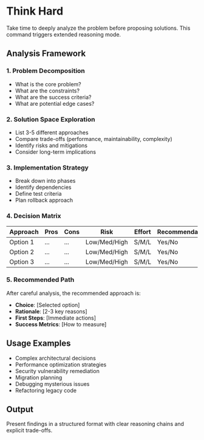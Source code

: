 # Think Hard

Take time to deeply analyze the problem before proposing solutions. This command triggers extended reasoning mode.

## Analysis Framework

### 1. Problem Decomposition
- What is the core problem?
- What are the constraints?
- What are the success criteria?
- What are potential edge cases?

### 2. Solution Space Exploration
- List 3-5 different approaches
- Compare trade-offs (performance, maintainability, complexity)
- Identify risks and mitigations
- Consider long-term implications

### 3. Implementation Strategy
- Break down into phases
- Identify dependencies
- Define test criteria
- Plan rollback approach

### 4. Decision Matrix
| Approach | Pros | Cons | Risk | Effort | Recommendation |
|----------|------|------|------|--------|----------------|
| Option 1 | ... | ... | Low/Med/High | S/M/L | Yes/No |
| Option 2 | ... | ... | Low/Med/High | S/M/L | Yes/No |
| Option 3 | ... | ... | Low/Med/High | S/M/L | Yes/No |

### 5. Recommended Path
After careful analysis, the recommended approach is:
- **Choice**: [Selected option]
- **Rationale**: [2-3 key reasons]
- **First Steps**: [Immediate actions]
- **Success Metrics**: [How to measure]

## Usage Examples
- Complex architectural decisions
- Performance optimization strategies
- Security vulnerability remediation
- Migration planning
- Debugging mysterious issues
- Refactoring legacy code

## Output
Present findings in a structured format with clear reasoning chains and explicit trade-offs.
